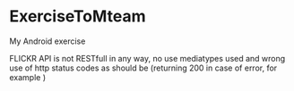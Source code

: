 # ExerciseToMteam
My Android exercise


FLICKR API is not RESTfull in any way, no use mediatypes used and wrong use of http status codes as should be (returning 200 in case of error, for example )

